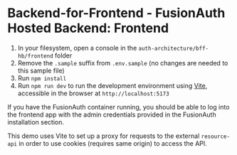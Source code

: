 # Backend-for-Frontend - FusionAuth Hosted Backend: Frontend

1. In your filesystem, open a console in the `auth-architecture/bff-hb/frontend` folder
2. Remove the `.sample` suffix from `.env.sample` (no changes are needed to this sample file)
3. Run `npm install`
4. Run `npm run dev` to run the development environment using [Vite](https://vite.dev), accessible in the browser at `http://localhost:5173`

If you have the FusionAuth container running, you should be able to log into the frontend app with the admin credentials provided in the FusionAuth installation section.

This demo uses Vite to set up a proxy for requests to the external `resource-api` in order to use cookies (requires same origin) to access the API.
